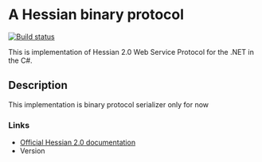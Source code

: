 # A Hessian binary protocol #

[![Build status](https://build.appcenter.ms/v0.1/apps/a925d912-beab-402e-8257-b261073172e4/branches/master/badge)](https://appcenter.ms)

This is implementation of Hessian 2.0 Web Service Protocol for the .NET in the C#.

## Description ##
This implementation is binary protocol serializer only for now

### Links ###
* [Official Hessian 2.0 documentation](http://hessian.caucho.com/doc/hessian-serialization.html)
* Version
